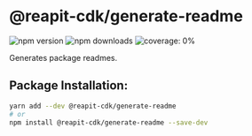 # @reapit-cdk/generate-readme


![npm version](https://img.shields.io/npm/v/@reapit-cdk/generate-readme)
![npm downloads](https://img.shields.io/npm/dm/@reapit-cdk/generate-readme)
![coverage: 0%](https://img.shields.io/badge/coverage-0%-red)

Generates package readmes.

## Package Installation:

```sh
yarn add --dev @reapit-cdk/generate-readme
# or
npm install @reapit-cdk/generate-readme --save-dev
```